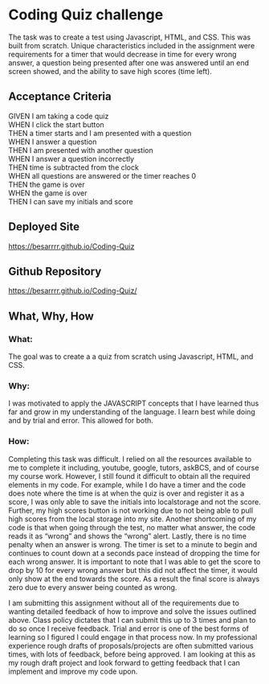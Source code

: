 # Coding Quiz challenge

The task was to create a test using Javascript, HTML, and CSS. This was built from scratch. Unique characteristics included in the assignment were requirements for a timer that would decrease in time for every wrong answer, a question being presented after one was answered until an end screen showed, and the ability to save high scores (time left).

## Acceptance Criteria

GIVEN I am taking a code quiz<br />
WHEN I click the start button<br />
THEN a timer starts and I am presented with a question<br />
WHEN I answer a question<br />
THEN I am presented with another question<br />
WHEN I answer a question incorrectly<br />
THEN time is subtracted from the clock<br />
WHEN all questions are answered or the timer reaches 0<br />
THEN the game is over<br />
WHEN the game is over<br />
THEN I can save my initials and score<br />

## Deployed Site

https://besarrrr.github.io/Coding-Quiz

## Github Repository

https://besarrrr.github.io/Coding-Quiz/

## What, Why, How

### What:
The goal was to create a a quiz from scratch using Javascript, HTML, and CSS.

### Why:
I was motivated to apply the JAVASCRIPT concepts that I have learned thus far and grow in my understanding of the language. I learn best while doing and by trial and error. This allowed for both. 

### How:
Completing this task was difficult. I relied on all the resources available to me to complete it including, youtube, google, tutors, askBCS, and of course my course work. However, I still found it difficult to obtain all the required elements in my code. For example, while I do have a timer and the code does note where the time is at when the quiz is over and register it as a score, I was only able to save the initials into localstorage and not the score. Further, my high scores button is not working due to not being able to pull high scores from the local storage into my site. Another shortcoming of my code is that when going through the test, no matter what answer, the code reads it as “wrong” and shows the “wrong” alert. Lastly, there is no time penalty when an answer is wrong. The timer is set to a minute to begin and continues to count down at a seconds pace instead of dropping the time for each wrong answer. It is important to note that I was able to get the score to drop by 10 for every wrong answer but this did not affect the timer, it would only show at the end towards the score. As a result the final score is always zero due to every answer being counted as wrong. <br>

I am submitting this assignment without all of the requirements due to wanting detailed feedback of how to improve and solve the issues outlined above. Class policy dictates that I can submit this up to 3 times and plan to do so once I receive feedback. Trial and error is one of the best forms of learning so I figured I could engage in that process now. In my professional experience rough drafts of proposals/projects are often submitted various times, with lots of feedback, before being approved. I am looking at this as my rough draft project and look forward to getting feedback that I can implement and improve my code upon. 
